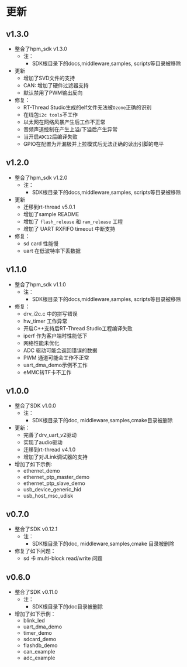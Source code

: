 # 更新

## v1.3.0
- 整合了hpm_sdk v1.3.0
  - 注：
    - SDK根目录下的docs,middleware,samples, scripts等目录被移除
- 更新
  - 增加了SVD文件的支持
  - CAN: 增加了硬件过滤器支持
  - 默认禁用了PWM输出反向
- 修复：
  - RT-Thread Studio生成的elf文件无法被`Ozone`正确的识别
  - 在线包`i2c tools`不工作
  - 以太网在网络风暴产生后工作不正常
  - 音频声道控制在产生上溢/下溢后产生异常
  - 当开启`ADC12`后编译失败
  - GPIO在配置为开漏极并上拉模式后无法正确的读出引脚的电平

## v1.2.0
- 整合了hpm_sdk v1.2.0
  - 注：
    - SDK根目录下的docs,middleware,samples, scripts等目录被移除
- 更新
  - 迁移到rt-thread v5.0.1
  - 增加了sample README
  - 增加了 `flash_release` 和 `ram_release` 工程
  - 增加了 UART RXFIFO timeout 中断支持
- 修复：
  - sd card 性能慢
  - uart 在低波特率下丢数据

## v1.1.0

- 整合了hpm_sdk v1.1.0
  - 注：
    - SDK根目录下的docs,middleware,samples, scripts等目录被移除
- 修复：
  - drv_i2c.c 中的拼写错误
  - hw_timer 工作异常
  - 开启C++支持后RT-Thread Studio工程编译失败
  - iperf 作为客户端时性能低下
  - 网络性能未优化
  - ADC 驱动可能会返回错误的数据
  - PWM 通道可能会工作不正常
  - uart_dma_demo示例不工作
  - eMMC转TF卡不工作


## v1.0.0
- 整合了SDK v1.0.0
  - 注：
    - SDK根目录下的doc, middleware,samples,cmake目录被删除
- 更新：
  - 完善了drv_uart_v2驱动
  - 实现了audio驱动
  - 迁移到rt-thread v4.1.0
  - 增加了对JLink调试器的支持
- 增加了如下示例:
  - ethernet_demo
  - ethernet_ptp_master_demo
  - ethernet_ptp_slave_demo
  - usb_device_generic_hid
  - usb_host_msc_udisk


## v0.7.0
- 整合了SDK v0.12.1
  - 注：
    - SDK根目录下的doc, middleware,samples,cmake 目录被删除
- 修复了如下问题：
  - sd 卡 multi-block read/write 问题

## v0.6.0

- 整合了SDK v0.11.0
  - 注：
    - SDK根目录下的doc目录被删除
- 增加了如下示例：
  - blink_led
  - uart_dma_demo
  - timer_demo
  - sdcard_demo
  - flashdb_demo
  - can_example
  - adc_example
